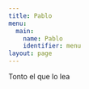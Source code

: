 ```yaml
---
title: Pablo
menu:
  main:
    name: Pablo
    identifier: menu
layout: page
---
```

Tonto el que lo lea